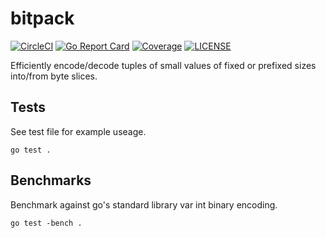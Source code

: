 # bitpack

[![CircleCI](https://circleci.com/gh/oyi812/bitpack.svg?style=svg)](https://circleci.com/gh/oyi812/bitpack)
[![Go Report Card](https://goreportcard.com/badge/github.com/oyi812/bitpack?style=flat-square)](https://goreportcard.com/report/github.com/oyi812/bitpack)
[![Coverage](https://codecov.io/gh/oyi812/bitpack/branch/master/graph/badge.svg)](https://codecov.io/gh/oyi812/bitpack)
[![LICENSE](https://img.shields.io/badge/license-MIT-lightgrey?style=flat-square)](https://github.com/oyi812/bitpack/blob/master/LICENSE)

Efficiently encode/decode tuples of small values of fixed or prefixed sizes into/from byte slices.

## Tests

See test file for example useage.

	go test .

## Benchmarks

Benchmark against go's standard library var int binary encoding.

	go test -bench .

